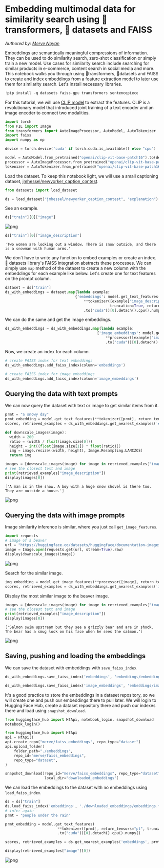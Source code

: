 # Embedding multimodal data for similarity search using 🤗 transformers, 🤗 datasets and FAISS

_Authored by: [Merve Noyan](https://huggingface.co/merve)_

Embeddings are semantically meaningful compressions of information. They can be used to do similarity search, zero-shot classification or simply train a new model. Use cases for similarity search include searching for similar products in e-commerce, content search in social media and more.
This notebook walks you through using 🤗transformers, 🤗datasets and FAISS to create and index embeddings from a feature extraction model to later use them for similarity search.
Let's install necessary libraries.


```python
!pip install -q datasets faiss-gpu transformers sentencepiece
```

For this tutorial, we will use [CLIP model](https://huggingface.co/openai/clip-vit-base-patch16) to extract the features. CLIP is a revolutionary model that introduced joint training of a text encoder and an image encoder to connect two modalities.


```python
import torch
from PIL import Image
from transformers import AutoImageProcessor, AutoModel, AutoTokenizer
import faiss
import numpy as np

device = torch.device('cuda' if torch.cuda.is_available() else "cpu")

model = AutoModel.from_pretrained("openai/clip-vit-base-patch16").to(device)
processor = AutoImageProcessor.from_pretrained("openai/clip-vit-base-patch16")
tokenizer = AutoTokenizer.from_pretrained("openai/clip-vit-base-patch16")
```

Load the dataset. To keep this notebook light, we will use a small captioning dataset, [jmhessel/newyorker_caption_contest](https://huggingface.co/datasets/jmhessel/newyorker_caption_contest).


```python
from datasets import load_dataset

ds = load_dataset("jmhessel/newyorker_caption_contest", "explanation")
```

See an example.


```python
ds["train"][0]["image"]
```




    
![png](output_7_0.png)
    




```python
ds["train"][0]["image_description"]
```




    'Two women are looking out a window. There is snow outside, and there is a snowman with human arms.'



We don't have to write any function to embed examples or create an index. 🤗 datasets library's FAISS integration abstracts these processes. We can simply use `map` method of the dataset to create a new column with the embeddings for each example like below. Let's create one for text features on the prompt column.


```python
dataset = ds["train"]
ds_with_embeddings = dataset.map(lambda example:
                                {'embeddings': model.get_text_features(
                                    **tokenizer([example["image_description"]],
                                                truncation=True, return_tensors="pt")
                                    .to("cuda"))[0].detach().cpu().numpy()})

```

We can do the same and get the image embeddings.


```python
ds_with_embeddings = ds_with_embeddings.map(lambda example:
                                          {'image_embeddings': model.get_image_features(
                                              **processor([example["image"]], return_tensors="pt")
                                              .to("cuda"))[0].detach().cpu().numpy()})

```

Now, we create an index for each column.


```python
# create FAISS index for text embeddings
ds_with_embeddings.add_faiss_index(column='embeddings')
```


```python
# create FAISS index for image embeddings
ds_with_embeddings.add_faiss_index(column='image_embeddings')
```

## Querying the data with text prompts

We can now query the dataset with text or image to get similar items from it.


```python
prmt = "a snowy day"
prmt_embedding = model.get_text_features(**tokenizer([prmt], return_tensors="pt", truncation=True).to("cuda"))[0].detach().cpu().numpy()
scores, retrieved_examples = ds_with_embeddings.get_nearest_examples('embeddings', prmt_embedding, k=1)
```


```python
def downscale_images(image):
  width = 200
  ratio = (width / float(image.size[0]))
  height = int((float(image.size[1]) * float(ratio)))
  img = image.resize((width, height), Image.Resampling.LANCZOS)
  return img

images = [downscale_images(image) for image in retrieved_examples["image"]]
# see the closest text and image
print(retrieved_examples["image_description"])
display(images[0])


```

    ['A man is in the snow. A boy with a huge snow shovel is there too. They are outside a house.']
    


    
![png](output_19_1.png)
    


## Querying the data with image prompts

Image similarity inference is similar, where you just call `get_image_features`.


```python
import requests
# image of a beaver
url = "https://huggingface.co/datasets/huggingface/documentation-images/resolve/main/transformers/beaver.png"
image = Image.open(requests.get(url, stream=True).raw)
display(downscale_images(image))
```


    
![png](output_22_0.png)
    


Search for the similar image.


```python
img_embedding = model.get_image_features(**processor([image], return_tensors="pt", truncation=True).to("cuda"))[0].detach().cpu().numpy()
scores, retrieved_examples = ds_with_embeddings.get_nearest_examples('image_embeddings', img_embedding, k=1)
```

Display the most similar image to the beaver image.


```python
images = [downscale_images(image) for image in retrieved_examples["image"]]
# see the closest text and image
print(retrieved_examples["image_description"])
display(images[0])
```

    ['Salmon swim upstream but they see a grizzly bear and are in shock. The bear has a smug look on his face when he sees the salmon.']
    


    
![png](output_26_1.png)
    


## Saving, pushing and loading the embeddings
We can save the dataset with embeddings with `save_faiss_index`.



```python
ds_with_embeddings.save_faiss_index('embeddings', 'embeddings/embeddings.faiss')
```


```python
ds_with_embeddings.save_faiss_index('image_embeddings', 'embeddings/image_embeddings.faiss')
```

It's a good practice to store the embeddings in a dataset repository, so we will create one and push our embeddings there to pull later.
We will login to Hugging Face Hub, create a dataset repository there and push our indexes there and load using `snapshot_download`.


```python
from huggingface_hub import HfApi, notebook_login, snapshot_download
notebook_login()
```


```python
from huggingface_hub import HfApi
api = HfApi()
api.create_repo("merve/faiss_embeddings", repo_type="dataset")
api.upload_folder(
    folder_path="./embeddings",
    repo_id="merve/faiss_embeddings",
    repo_type="dataset",
)
```


```python
snapshot_download(repo_id="merve/faiss_embeddings", repo_type="dataset",
                  local_dir="downloaded_embeddings")
```

  We can load the embeddings to the dataset with no embeddings using `load_faiss_index`.


```python
ds = ds["train"]
ds.load_faiss_index('embeddings', './downloaded_embeddings/embeddings.faiss')
# infer again
prmt = "people under the rain"

```


```python
prmt_embedding = model.get_text_features(
                        **tokenizer([prmt], return_tensors="pt", truncation=True)
                        .to("cuda"))[0].detach().cpu().numpy()

scores, retrieved_examples = ds.get_nearest_examples('embeddings', prmt_embedding, k=1)
```


```python
display(retrieved_examples["image"][0])
```


    
![png](output_37_0.png)
    

